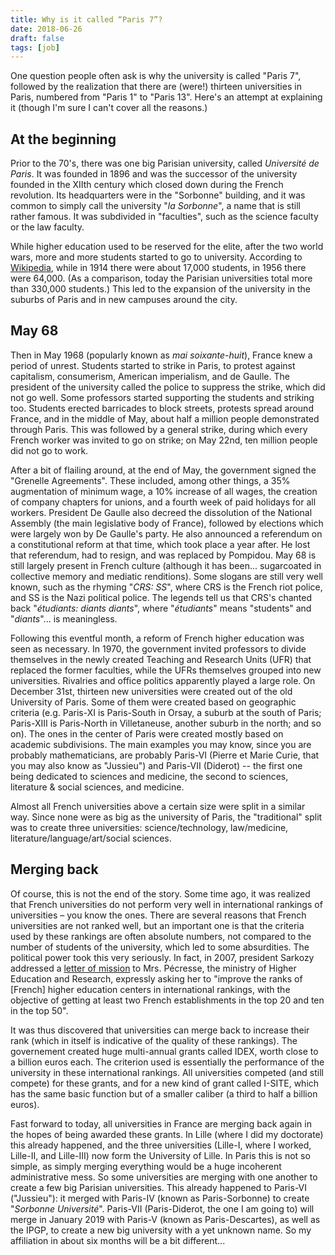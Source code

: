 ```yaml
---
title: Why is it called “Paris 7”?
date: 2018-06-26
draft: false
tags: [job]
---
```


One question people often ask is why the university is called "Paris 7", followed by the realization that there are (were!) thirteen universities in Paris, numbered from "Paris 1" to "Paris 13".
Here's an attempt at explaining it (though I'm sure I can't cover all the reasons.)

## At the beginning

Prior to the 70's, there was one big Parisian university, called *Université de Paris*.
It was founded in 1896 and was the successor of the university founded in the XIIth century which closed down during the French revolution.
Its headquarters were in the "Sorbonne" building, and it was common to simply call the university "*la Sorbonne*", a name that is still rather famous.
It was subdivided in "faculties", such as the science faculty or the law faculty.

While higher education used to be reserved for the elite, after the two world wars, more and more students started to go to university.
According to [Wikipedia](https://fr.wikipedia.org/wiki/Nouvelle_universit%C3%A9_de_Paris), while in 1914 there were about 17,000 students, in 1956 there were 64,000.
(As a comparison, today the Parisian universities total more than 330,000 students.)
This led to the expansion of the university in the suburbs of Paris and in new campuses around the city.

## May 68

Then in May 1968 (popularly known as *mai soixante-huit*), France knew a period of unrest.
Students started to strike in Paris, to protest against capitalism, consumerism, American imperialism, and de Gaulle.
The president of the university called the police to suppress the strike, which did not go well.
Some professors started supporting the students and striking too.
Students erected barricades to block streets, protests spread around France, and in the middle of May, about half a million people demonstrated through Paris.
This was followed by a general strike, during which every French worker was invited to go on strike; on May 22nd, ten million people did not go to work.

After a bit of flailing around, at the end of May, the government signed the "Grenelle Agreements".
These included, among other things, a 35% augmentation of minimum wage, a 10% increase of all wages, the creation of company chapters for unions, and a fourth week of paid holidays for all workers.
President De Gaulle also decreed the dissolution of the National Assembly (the main legislative body of France), followed by elections which were largely won by De Gaulle's party.
He also announced a referendum on a constitutional reform at that time, which took place a year after.
He lost that referendum, had to resign, and was replaced by Pompidou.
May 68 is still largely present in French culture (although it has been... sugarcoated in collective memory and mediatic renditions).
Some slogans are still very well known, such as the rhyming "*CRS: SS*", where CRS is the French riot police, and SS is the Nazi political police.
The legends tell us that CRS's chanted back "*étudiants: diants diants*", where "*étudiants*" means "students" and "*diants*"... is meaningless.

Following this eventful month, a reform of French higher education was seen as necessary.
In 1970, the government invited professors to divide themselves in the newly created Teaching and Research Units (UFR) that replaced the former faculties, while the UFRs themselves grouped into new universities.
Rivalries and office politics apparently played a large role.
On December 31st, thirteen new universities were created out of the old University of Paris.
Some of them were created based on geographic criteria (e.g. Paris-XI is Paris-South in Orsay, a suburb at the south of Paris; Paris-XIII is Paris-North in Villetaneuse, another suburb in the north; and so on).
The ones in the center of Paris were created mostly based on academic subdivisions.
The main examples you may know, since you are probably mathematicians, are probably Paris-VI (Pierre et Marie Curie, that you may also know as "Jussieu") and Paris-VII (Diderot) -- the first one being dedicated to sciences and medicine, the second to sciences, literature & social sciences, and medicine.

Almost all French universities above a certain size were split in a similar way.
Since none were as big as the university of Paris, the "traditional" split was to create three universities: science/technology, law/medicine, literature/language/art/social sciences.

## Merging back

Of course, this is not the end of the story.
Some time ago, it was realized that French universities do not perform very well in international rankings of universities – you know the ones.
There are several reasons that French universities are not ranked well, but an important one is that the criteria used by these rankings are often absolute numbers, not compared to the number of students of the university, which led to some absurdities.
The political power took this very seriously.
In fact, in 2007, president Sarkozy addressed a [letter of mission](http://discours.vie-publique.fr/notices/077002458.html) to Mrs. Pécresse, the ministry of Higher Education and Research, expressly asking her to "improve the ranks of [French] higher education centers in international rankings, with the objective of getting at least two French establishments in the top 20 and ten in the top 50".

It was thus discovered that universities can merge back to increase their rank (which in itself is indicative of the quality of these rankings).
The governement created huge multi-annual grants called IDEX, worth close to a billion euros each.
The criterion used is essentially the performance of the university in these international rankings.
All universities competed (and still compete) for these grants, and for a new kind of grant called I-SITE, which has the same basic function but of a smaller caliber (a third to half a billion euros).

Fast forward to today, all universities in France are merging back again in the hopes of being awarded these grants.
In Lille (where I did my doctorate) this already happened, and the three universities (Lille-I, where I worked, Lille-II, and Lille-III) now form the University of Lille.
In Paris this is not so simple, as simply merging everything would be a huge incoherent administrative mess.
So some universities are merging with one another to create a few big Parisian universities.
This already happened to Paris-VI ("Jussieu"): it merged with Paris-IV (known as Paris-Sorbonne) to create "*Sorbonne Université*".
Paris-VII (Paris-Diderot, the one I am going to) will merge in January 2019 with Paris-V (known as Paris-Descartes), as well as the IPGP, to create a new big university with a yet unknown name.
So my affiliation in about six months will be a bit different...
